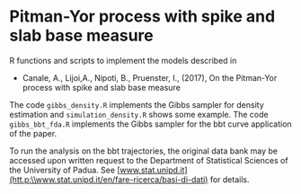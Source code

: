 # Pitman-Yor process with spike and slab base measure

R functions and scripts to implement the models described in 

- Canale, A., Lijoi,A., Nipoti, B., Pruenster, I., (2017), On the Pitman-Yor process with spike and slab base measure

The code `gibbs_density.R` implements the Gibbs sampler for density estimation and `simulation_density.R` shows some example. The code `gibbs_bbt_fda.R` implements the Gibbs sampler for the bbt curve application of the paper. 

To run the analysis on the bbt trajectories, the original data bank may be accessed upon written request to the Department of Statistical Sciences  of the University of Padua. See [www.stat.unipd.it](htt.p:\\www.stat.unipd.it/en/fare-ricerca/basi-di-dati) for details.
